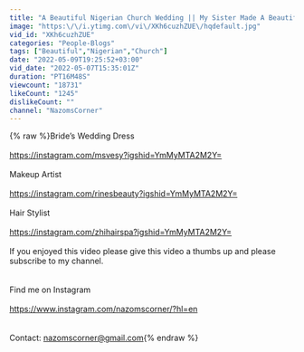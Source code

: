 ```yaml
---
title: "A Beautiful Nigerian Church Wedding || My Sister Made A Beautiful Bride"
image: "https:\/\/i.ytimg.com\/vi\/XKh6cuzhZUE\/hqdefault.jpg"
vid_id: "XKh6cuzhZUE"
categories: "People-Blogs"
tags: ["Beautiful","Nigerian","Church"]
date: "2022-05-09T19:25:52+03:00"
vid_date: "2022-05-07T15:35:01Z"
duration: "PT16M48S"
viewcount: "18731"
likeCount: "1245"
dislikeCount: ""
channel: "NazomsCorner"
---
```

{% raw %}Bride’s Wedding Dress <br /><br /><a rel="nofollow" target="blank" href="https://instagram.com/msvesy?igshid=YmMyMTA2M2Y=">https://instagram.com/msvesy?igshid=YmMyMTA2M2Y=</a><br /><br />Makeup Artist <br /><br /><a rel="nofollow" target="blank" href="https://instagram.com/rinesbeauty?igshid=YmMyMTA2M2Y=">https://instagram.com/rinesbeauty?igshid=YmMyMTA2M2Y=</a><br /><br />Hair Stylist <br /><br /><a rel="nofollow" target="blank" href="https://instagram.com/zhihairspa?igshid=YmMyMTA2M2Y=">https://instagram.com/zhihairspa?igshid=YmMyMTA2M2Y=</a><br /><br />If you enjoyed this video  please give this video a thumbs up and please subscribe to my channel. <br /><br /><br />Find me on Instagram <br /><br /><a rel="nofollow" target="blank" href="https://www.instagram.com/nazomscorner/?hl=en">https://www.instagram.com/nazomscorner/?hl=en</a><br /><br /><br />Contact: nazomscorner@gmail.com{% endraw %}
